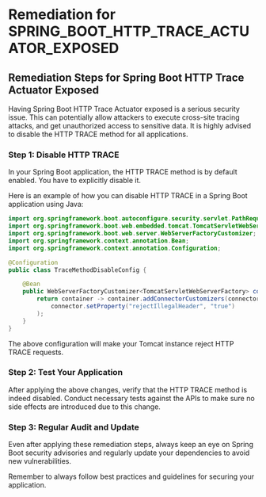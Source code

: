 # Remediation for SPRING_BOOT_HTTP_TRACE_ACTUATOR_EXPOSED

## Remediation Steps for Spring Boot HTTP Trace Actuator Exposed
Having Spring Boot HTTP Trace Actuator exposed is a serious security issue. This can potentially allow attackers to execute cross-site tracing attacks, and get unauthorized access to sensitive data. It is highly advised to disable the HTTP TRACE method for all applications.

### Step 1: Disable HTTP TRACE
In your Spring Boot application, the HTTP TRACE method is by default enabled. You have to explicitly disable it. 

Here is an example of how you can disable HTTP TRACE in a Spring Boot application using Java:

```java
import org.springframework.boot.autoconfigure.security.servlet.PathRequest;
import org.springframework.boot.web.embedded.tomcat.TomcatServletWebServerFactory;
import org.springframework.boot.web.server.WebServerFactoryCustomizer;
import org.springframework.context.annotation.Bean;
import org.springframework.context.annotation.Configuration;

@Configuration
public class TraceMethodDisableConfig {

    @Bean
    public WebServerFactoryCustomizer<TomcatServletWebServerFactory> containerCustomizer() {
        return container -> container.addConnectorCustomizers(connector -> 
            connector.setProperty("rejectIllegalHeader", "true")
        );
    }
}
```
The above configuration will make your Tomcat instance reject HTTP TRACE requests.

### Step 2: Test Your Application
After applying the above changes, verify that the HTTP TRACE method is indeed disabled. Conduct necessary tests against the APIs to make sure no side effects are introduced due to this change.

### Step 3: Regular Audit and Update
Even after applying these remediation steps, always keep an eye on Spring Boot security advisories and regularly update your dependencies to avoid new vulnerabilities.

Remember to always follow best practices and guidelines for securing your application.